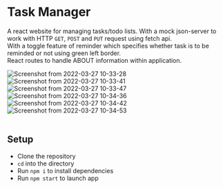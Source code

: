 # Task Manager
A react website for managing tasks/todo lists. With a mock json-server to work with HTTP `GET`, `POST` and `PUT` request using fetch api. <br>
With a toggle feature of reminder which specifies whether task is to be reminded or not using green left border. <br>
React routes to handle ABOUT information within application.
<br>


![Screenshot from 2022-03-27 10-33-28](https://user-images.githubusercontent.com/54229503/160267596-b61c1f4c-1d01-4c6e-941d-a67986f079b5.png)
![Screenshot from 2022-03-27 10-33-41](https://user-images.githubusercontent.com/54229503/160267598-c2b4b970-a9c1-429a-9653-5cb90374e6fc.png)
![Screenshot from 2022-03-27 10-33-47](https://user-images.githubusercontent.com/54229503/160267600-45f288a3-e7a5-417e-8ec0-46239bcba726.png)
![Screenshot from 2022-03-27 10-34-36](https://user-images.githubusercontent.com/54229503/160267601-8dc983c1-2d14-4e11-99c1-50b8d5f81d19.png)
![Screenshot from 2022-03-27 10-34-42](https://user-images.githubusercontent.com/54229503/160267603-1b448961-4eef-42c2-a48b-cf703d130b2c.png)
![Screenshot from 2022-03-27 10-34-53](https://user-images.githubusercontent.com/54229503/160267604-f2e56dbb-756a-4560-8c32-bc5e6c4252a7.png)
<br>
<br>
## Setup
* Clone the repository
* `cd` into the directory
* Run `npm i` to install dependencies
* Run `npm start` to launch app
